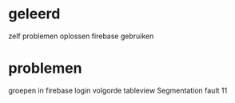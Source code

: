 # geleerd
zelf problemen oplossen 
firebase gebruiken 

# problemen
groepen in firebase 
login
volgorde tableview
Segmentation fault 11
